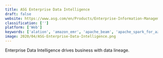 ```yaml
---
title: ASG Enterprise Data Intelligence
draft: false 
website: https://www.asg.com/en/Products/Enterprise-Information-Management/Data-Intelligence.aspx
classification: ['']
platform: ['Web']
keywords: ['alation', 'amazon_emr', 'apache_beam', 'apache_spark_for_azure_hdinsight', 'azure_hdinsight', 'cloudera_navigator', 'collibra', 'databricks', 'egnyte', 'google_cloud_dataflow', 'google_cloud_dataproc', 'hadoop_hdfs', 'hortonworks_data_platform', 'ibm_infosphere_information_analyzer', 'netwrix_auditor', 'qubole', 'segment', 'snowflakepowe.red', 'tibco_ebx', 'triniti_master_data_management']
image: 2020/04/ASG-Enterprise-Data-Intelligence.png
---
```

Enterprise Data Intelligence drives business with data lineage.
